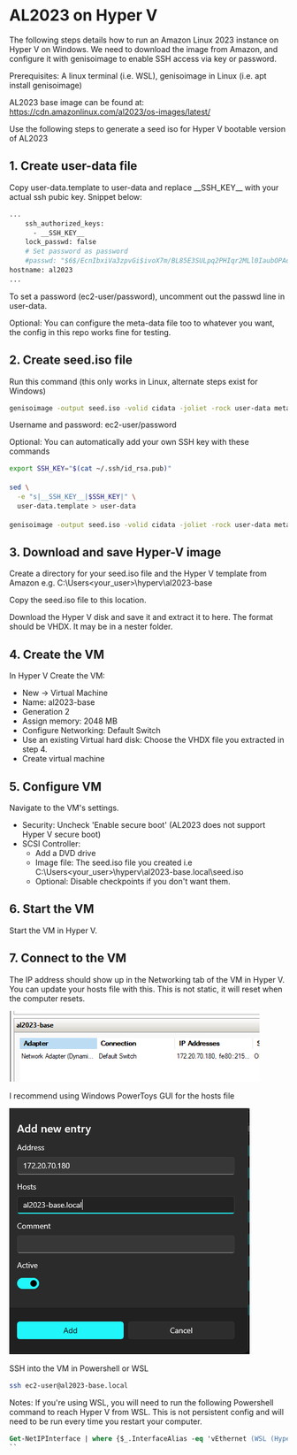 # AL2023 on Hyper V

The following steps details how to run an Amazon Linux 2023 instance on Hyper V on Windows. We need to download the image from Amazon, and configure it with genisoimage to enable SSH access via key or password.

Prerequisites: A linux terminal (i.e. WSL), genisoimage in Linux (i.e. apt install genisoimage)

AL2023 base image can be found at: https://cdn.amazonlinux.com/al2023/os-images/latest/

Use the following steps to generate a seed iso for Hyper V bootable version of AL2023

## 1. Create user-data file
Copy user-data.template to user-data and replace \_\_SSH_KEY\_\_ with your actual ssh pubic key. Snippet below:

```sh
...
    ssh_authorized_keys:
      - __SSH_KEY__
    lock_passwd: false
    # Set password as password
    #passwd: "$6$/EcnIbxiVa3zpvGi$ivoX7m/BL85E3SULpq2PHIqr2MLl0IaubOPAdpCheIZ1KF4W6618YlaLng.ve2r6lUlP5v.qqBOCcasL4ATpd1"
hostname: al2023
...
```

To set a password (ec2-user/password), uncomment out the passwd line in user-data.

Optional: You can configure the meta-data file too to whatever you want, the config in this repo works fine for testing.

## 2. Create seed.iso file
Run this command (this only works in Linux, alternate steps exist for Windows)

```sh
genisoimage -output seed.iso -volid cidata -joliet -rock user-data meta-data
```

Username and password: ec2-user/password

Optional: You can automatically add your own SSH key with these commands

```sh
export SSH_KEY="$(cat ~/.ssh/id_rsa.pub)"

sed \
  -e "s|__SSH_KEY__|$SSH_KEY|" \
  user-data.template > user-data

genisoimage -output seed.iso -volid cidata -joliet -rock user-data meta-data

```

## 3. Download and save Hyper-V image
Create a directory for your seed.iso file and the Hyper V template from Amazon e.g. C:\Users\<your_user>\hyperv\al2023-base

Copy the seed.iso file to this location.

Download the Hyper V disk and save it and extract it to here. The format should be VHDX. It may be in a nester folder.

## 4. Create the VM
In Hyper V Create the VM:
- New -> Virtual Machine
- Name: al2023-base
- Generation 2
- Assign memory: 2048 MB
- Configure Networking: Default Switch
- Use an existing Virtual hard disk: Choose the VHDX file you extracted in step 4.
- Create virtual machine

## 5. Configure VM
Navigate to the VM's settings. 
- Security: Uncheck 'Enable secure boot' (AL2023 does not support Hyper V secure boot)
- SCSI Controller: 
    - Add a DVD drive
    - Image file: The seed.iso file you created i.e C:\Users\<your_user>\hyperv\al2023-base.local\seed.iso
    - Optional: Disable checkpoints if you don't want them.

## 6. Start the VM
Start the VM in Hyper V.

## 7. Connect to the VM
The IP address should show up in the Networking tab of the VM in Hyper V. You can update your hosts file with this. This is not static, it will reset when the computer resets.

![alt text](images/image.png)

I recommend using Windows PowerToys GUI for the hosts file

![alt text](images/image-1.png)

SSH into the VM in Powershell or WSL

```sh
ssh ec2-user@al2023-base.local
```
Notes: If you're using WSL, you will need to run the following Powershell command to reach Hyper V from WSL. This is not persistent config and will need to be run every time you restart your computer.
```ps
Get-NetIPInterface | where {$_.InterfaceAlias -eq 'vEthernet (WSL (Hyper-V firewall))' -or $_.InterfaceAlias -eq 'Default Switch'} | Set-NetIPInterface -Forwarding Enabled -Verbose
``